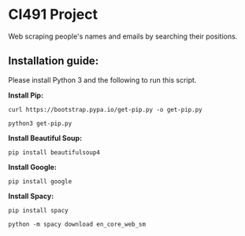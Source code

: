 # CI491 Project

Web scraping people's names and emails by searching their positions.

## Installation guide:

Please install Python 3 and the following to run this script.

**Install Pip:**

`curl https://bootstrap.pypa.io/get-pip.py -o get-pip.py`

`python3 get-pip.py`

**Install Beautiful Soup:**

`pip install beautifulsoup4`

**Install Google:**

`pip install google`

**Install Spacy:**

`pip install spacy`

`python -m spacy download en_core_web_sm`
